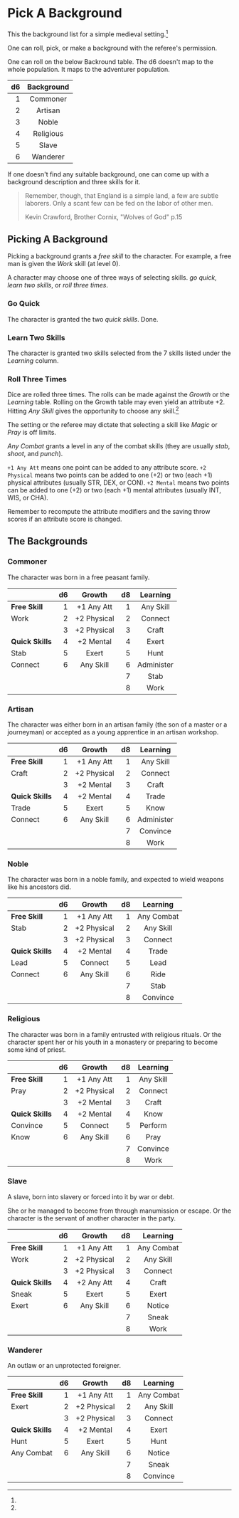 
# Pick A Background

This the background list for a simple medieval setting.[^1]

[^1]:
  One can roll, pick, or make a background with the referee's permission.

One can roll on the below Backround table. The d6 doesn't map to the whole population. It maps to the adventurer population.

| d6 | Background |
|---:|:----------:|
|  1 | Commoner   |
|  2 | Artisan    |
|  3 | Noble      |
|  4 | Religious  |
|  5 | Slave      |
|  6 | Wanderer   |

If one doesn't find any suitable background, one can come up with a background description and three skills for it.

> Remember, though, that England is a simple land, a few are subtle laborers. Only a scant few can be fed on the labor of other men.
>
>   Kevin Crawford, Brother Cornix, "Wolves of God" p.15

## Picking A Background

Picking a background grants a _free skill_ to the character. For example, a free man is given the _Work_ skill (at level 0).

A character may choose one of three ways of selecting skills. _go quick_, _learn two skills_, or _roll three times_.

### Go Quick

The character is granted the two _quick skills_. Done.

### Learn Two Skills

The character is granted two skills selected from the 7 skills listed under the _Learning_ column.

### Roll Three Times

Dice are rolled three times. The rolls can be made against the _Growth_ or the _Learning_ table. Rolling on the Growth table may even yield an attribute +2. Hitting _Any Skill_ gives the opportunity to choose any skill.[^2]

[^2]:
  The setting or the referee may dictate that selecting a skill like _Magic_ or _Pray_ is off limits.

_Any Combat_ grants a level in any of the combat skills (they are usually _stab_, _shoot_, and _punch_).

`+1 Any Att` means one point can be added to any attribute score.
`+2 Physical` means two points can be added to one (+2) or two (each +1) physical attributes (usually STR, DEX, or CON).
`+2 Mental` means two points can be added to one (+2) or two (each +1) mental attributes (usually INT, WIS, or CHA).

Remember to recompute the attribute modifiers and the saving throw scores if an attribute score is changed.

<!-- PAGE BREAK backgrounds -->

## The Backgrounds


### Commoner

The character was born in a free peasant family.

|                  | d6 | Growth      | d8 | Learning   |
|------------------|---:|:-----------:|---:|:----------:|
| **Free Skill**   |  1 | +1 Any Att  |  1 | Any Skill  |
| Work             |  2 | +2 Physical |  2 | Connect    |
|                  |  3 | +2 Physical |  3 | Craft      |
| **Quick Skills** |  4 | +2 Mental   |  4 | Exert      |
| Stab             |  5 | Exert       |  5 | Hunt       |
| Connect          |  6 | Any Skill   |  6 | Administer |
|                  |    |             |  7 | Stab       |
|                  |    |             |  8 | Work       |


### Artisan

The character was either born in an artisan family (the son of a master or a journeyman) or accepted as a young apprentice in an artisan workshop.

|                  | d6 | Growth      | d8 | Learning   |
|------------------|---:|:-----------:|---:|:----------:|
| **Free Skill**   |  1 | +1 Any Att  |  1 | Any Skill  |
| Craft            |  2 | +2 Physical |  2 | Connect    |
|                  |  3 | +2 Mental   |  3 | Craft      |
| **Quick Skills** |  4 | +2 Mental   |  4 | Trade      |
| Trade            |  5 | Exert       |  5 | Know       |
| Connect          |  6 | Any Skill   |  6 | Administer |
|                  |    |             |  7 | Convince   |
|                  |    |             |  8 | Work       |


### Noble

The character was born in a noble family, and expected to wield weapons like his ancestors did.

|                  | d6 | Growth      | d8 | Learning   |
|------------------|---:|:-----------:|---:|:----------:|
| **Free Skill**   |  1 | +1 Any Att  |  1 | Any Combat |
| Stab             |  2 | +2 Physical |  2 | Any Skill  |
|                  |  3 | +2 Physical |  3 | Connect    |
| **Quick Skills** |  4 | +2 Mental   |  4 | Trade      |
| Lead             |  5 | Connect     |  5 | Lead       |
| Connect          |  6 | Any Skill   |  6 | Ride       |
|                  |    |             |  7 | Stab       |
|                  |    |             |  8 | Convince   |


### Religious

The character was born in a family entrusted with religious rituals. Or the character spent her or his youth in a monastery or preparing to become some kind of priest.

|                  | d6 | Growth      | d8 | Learning  |
|------------------|---:|:-----------:|---:|:---------:|
| **Free Skill**   |  1 | +1 Any Att  |  1 | Any Skill |
| Pray             |  2 | +2 Physical |  2 | Connect   |
|                  |  3 | +2 Mental   |  3 | Craft     |
| **Quick Skills** |  4 | +2 Mental   |  4 | Know      |
| Convince         |  5 | Connect     |  5 | Perform   |
| Know             |  6 | Any Skill   |  6 | Pray      |
|                  |    |             |  7 | Convince  |
|                  |    |             |  8 | Work      |


### Slave

A slave, born into slavery or forced into it by war or debt.

She or he managed to become from through manumission or escape. Or the character is the servant of another character in the party.

|                  | d6 | Growth      | d8 | Learning   |
|------------------|---:|:-----------:|---:|:----------:|
| **Free Skill**   |  1 | +1 Any Att  |  1 | Any Combat |
| Work             |  2 | +2 Physical |  2 | Any Skill  |
|                  |  3 | +2 Physical |  3 | Connect    |
| **Quick Skills** |  4 | +2 Any Att  |  4 | Craft      |
| Sneak            |  5 | Exert       |  5 | Exert      |
| Exert            |  6 | Any Skill   |  6 | Notice     |
|                  |    |             |  7 | Sneak      |
|                  |    |             |  8 | Work       |


### Wanderer

An outlaw or an unprotected foreigner.

|                  | d6 | Growth      | d8 | Learning   |
|------------------|---:|:-----------:|---:|:----------:|
| **Free Skill**   |  1 | +1 Any Att  |  1 | Any Combat |
| Exert            |  2 | +2 Physical |  2 | Any Skill  |
|                  |  3 | +2 Physical |  3 | Connect    |
| **Quick Skills** |  4 | +2 Mental   |  4 | Exert      |
| Hunt             |  5 | Exert       |  5 | Hunt       |
| Any Combat       |  6 | Any Skill   |  6 | Notice     |
|                  |    |             |  7 | Sneak      |
|                  |    |             |  8 | Convince   |

